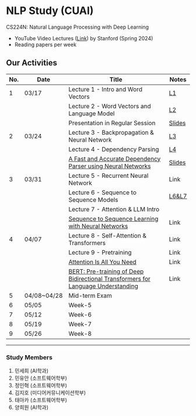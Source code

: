 # NLP Study (CUAI)
CS224N: Natural Language Processing with Deep Learning

- YouTube Video Lectures ([Link](https://youtube.com/playlist?list=PLoROMvodv4rOaMFbaqxPDoLWjDaRAdP9D&si=r8djSieatiCCatQV)) by Stanford (Spring 2024)
- Reading papers per week

## Our Activities

| No.  | Date        | Title                          | Notes                          |
|------|-------------|--------------------------------|--------------------------------|
| 1    | 03/17 | Lecture 1 - Intro and Word Vectors         | [L1](https://shorturl.at/ADy2y) |
|      |       | Lecture 2 - Word Vectors and Language Model| [L2](https://shorturl.at/Lgzi8) |
|      |       | Presentation in Regular Session            | [Slides](https://shorturl.at/OwxX8)|
| 2    | 03/24 | Lecture 3 - Backpropagation & Neural Network | [L3](https://shorturl.at/t2CWH) |
|      |       | Lecture 4 - Dependency Parsing |[L4](https://shorturl.at/mC5qH) |
|      |       | [A Fast and Accurate Dependency Parser using Neural Networks](https://shorturl.at/h65Vi) | [Slides](https://shorturl.at/xtpUV) |
| 3    | 03/31 | Lecture 5 - Recurrent Neural Network | Link |
|      |       | Lecture 6 - Sequence to Sequence Models | [L6&L7](https://shorturl.at/Yt8hP) |
|      |       | Lecture 7 - Attention & LLM Intro |  |
|      |       | [Sequence to Sequence Learning with Neural Networks](https://shorturl.at/84JB0) | Link |
| 4    | 04/07 | Lecture 8 - Self-Attention & Transformers | Link |
|      |       | Lecture 9 - Pretraining | Link |
|      |       | [Attention Is All You Need](https://shorturl.at/wyOFy) | Link |
|      |       | [BERT: Pre-training of Deep Bidirectional Transformers for Language Understanding](https://rb.gy/k56507) | Link |
| 5    | 04/08~04/28 | Mid-term Exam  |                |
| 6    | 05/05 | Week-5  | |
| 7    | 05/12 | Week-6  | |
| 8    | 05/19 | Week-7  | |
| 9    | 05/26 | Week-8  | |

---
### Study Members
1. 민세희	(AI학과)	
2. 민유안	(소프트웨어학부)	
3. 정인혁	(소프트웨어학부)
4. 김지호	(미디어커뮤니케이션학부)	
5. 태아카	(소프트웨어학부)
6. 양희원	(AI학과)	
